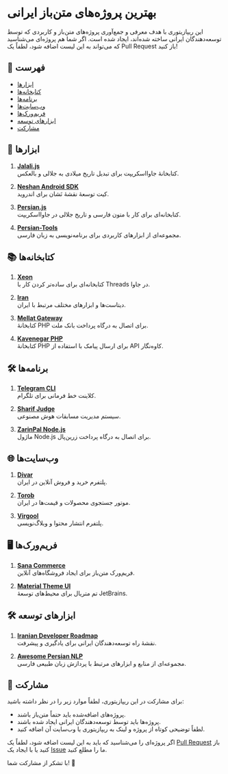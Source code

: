# بهترین پروژه‌های متن‌باز ایرانی

این ریپازیتوری با هدف معرفی و جمع‌آوری پروژه‌های متن‌باز و کاربردی که توسط توسعه‌دهندگان ایرانی ساخته شده‌اند، ایجاد شده است. اگر شما هم پروژه‌ای می‌شناسید که می‌تواند به این لیست اضافه شود، لطفاً یک Pull Request باز کنید!

## 🔖 فهرست

- [ابزارها](#ابزارها)
- [کتابخانه‌ها](#کتابخانه‌ها)
- [برنامه‌ها](#برنامه‌ها)
- [وب‌سایت‌ها](#وب‌سایت‌ها)
- [فریم‌ورک‌ها](#فریم‌ورک‌ها)
- [ابزارهای توسعه](#ابزارهای-توسعه)
- [مشارکت](#مشارکت)

## 🔧 ابزارها

1. **[Jalali.js](https://github.com/jalaali/jalaali-js)**  
   کتابخانهٔ جاوااسکریپت برای تبدیل تاریخ میلادی به جلالی و بالعکس.

2. **[Neshan Android SDK](https://github.com/NeshanMaps/NeshanAndroidSDK)**  
   کیت توسعهٔ نقشهٔ نَشان برای اندروید.

3. **[Persian.js](https://github.com/babakhani/persian.js)**  
   کتابخانه‌ای برای کار با متون فارسی و تاریخ جلالی در جاوااسکریپت.

4. **[Persian-Tools](https://github.com/persian-tools/persian-tools)**  
   مجموعه‌ای از ابزارهای کاربردی برای برنامه‌نویسی به زبان فارسی.

## 📚 کتابخانه‌ها

1. **[Xeon](https://github.com/siamak/Xeon)**  
   کتابخانه‌ای برای ساده‌تر کردن کار با Threads در جاوا.

2. **[Iran](https://github.com/mhsattarian/iran)**  
   دیتاست‌ها و ابزارهای مختلف مرتبط با ایران.

3. **[Mellat Gateway](https://github.com/melipayamak/mellat)**  
   کتابخانهٔ PHP برای اتصال به درگاه پرداخت بانک ملت.

4. **[Kavenegar PHP](https://github.com/Kavenegar/kavenegar-php)**  
   کتابخانهٔ PHP برای ارسال پیامک با استفاده از API کاوه‌نگار.

## 🛠 برنامه‌ها

1. **[Telegram CLI](https://github.com/vysheng/tg)**  
   کلاینت خط فرمانی برای تلگرام.

2. **[Sharif Judge](https://github.com/SharifAIChallenge/AIC18-Server)**  
   سیستم مدیریت مسابقات هوش مصنوعی.

3. **[ZarinPal Node.js](https://github.com/ZarinPal-Lab/ZarinPal-Node.js)**  
   ماژول Node.js برای اتصال به درگاه پرداخت زرین‌پال.

## 🌐 وب‌سایت‌ها

1. **[Divar](https://github.com/divar-ir)**  
   پلتفرم خرید و فروش آنلاین در ایران.

2. **[Torob](https://github.com/torob)**  
   موتور جستجوی محصولات و قیمت‌ها در ایران.

3. **[Virgool](https://github.com/virgool-io)**  
   پلتفرم انتشار محتوا و وبلاگ‌نویسی.

## 🖥 فریم‌ورک‌ها

1. **[Sana Commerce](https://github.com/sana-commerce)**  
   فریم‌ورک متن‌باز برای ایجاد فروشگاه‌های آنلاین.

2. **[Material Theme UI](https://github.com/ChrisRM/material-theme-jetbrains)**  
   تم متریال برای محیط‌های توسعهٔ JetBrains.

## 🛠 ابزارهای توسعه

1. **[Iranian Developer Roadmap](https://github.com/Ashkan-rmk/iranian-developer-roadmap)**  
   نقشهٔ راه توسعه‌دهندگان ایرانی برای یادگیری و پیشرفت.

2. **[Awesome Persian NLP](https://github.com/mhbashari/awesome-persian-nlp)**  
   مجموعه‌ای از منابع و ابزارهای مرتبط با پردازش زبان طبیعی فارسی.

## 🤝 مشارکت

برای مشارکت در این ریپازیتوری، لطفاً موارد زیر را در نظر داشته باشید:

- پروژه‌های اضافه‌شده باید حتماً متن‌باز باشند.
- پروژه‌ها باید توسط توسعه‌دهندگان ایرانی ایجاد شده باشند.
- لطفاً توضیحی کوتاه از پروژه و لینک به ریپازیتوری یا وب‌سایت آن اضافه کنید.

اگر پروژه‌ای را می‌شناسید که باید به این لیست اضافه شود، لطفاً یک [Pull Request](https://github.com/pllusin/Best-Iranian-Projects/pulls) باز کنید یا با ایجاد یک [Issue](https://github.com/pllusin/Best-Iranian-Projects/issues) ما را مطلع کنید.

با تشکر از مشارکت شما! 🙌
